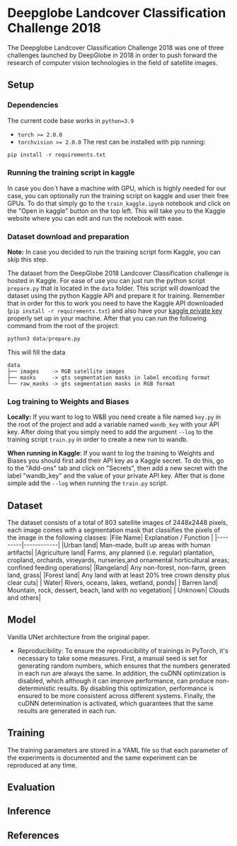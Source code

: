 # **Deepglobe Landcover Classification Challenge 2018**

The Deepglobe Landcover Classification Challenge 2018 was one of three challenges launched by DeepGlobe in 2018 in order to push forward the research of computer vision technologies in the field of satellite images. 

## Setup

### Dependencies

The current code base works in `python=3.9`
- `torch >= 2.0.0`
- `torchvision >= 2.0.0`
The rest can be installed with pip running:
```python
pip install -r requirements.txt
```

### Running the training script in kaggle

In case you don´t have a machine with GPU, which is highly needed for our case, you can optionally run the training script on kaggle and user their free GPUs. To do that simply go to the `train_kaggle.ipynb` notebook and click on the "Open in kaggle" button on the top left. This will take you to the Kaggle website where you can edit and run the notebook with ease.

### Dataset download and preparation

**Note:** In case you decided to run the training script form Kaggle, you can skip this step.

The dataset from the DeepGlobe 2018 Landcover Classification challenge is hosted in Kaggle. For ease of use you can just run the python script `prepare.py` that is located in the `data` folder. This script will download the dataset using the python Kaggle API and prepare it for training. Remember that in order for this to work you need to have the Kaggle API downloaded (`pip install -r requirements.txt`) and also have your [kaggle private key](https://www.kaggle.com/docs/api) properly set up in your machine. After that you can run the following command from the root of the project:
```python
python3 data/prepare.py
```
This will fill the data 
```
data
├── images    -> RGB satellite images
├── masks     -> gts segmentation masks in label encoding format 
└── raw_masks -> gts segmentation masks in RGB format 
```


### Log training to Weights and Biases

**Locally:** If you want to log to W&B you need create a file named `key.py` in the root of the project and  add a variable named `wandb_key` with your API key. After doing that you simply need to add the argument `--log` to the training script `train.py` in order to create a new run to wandb.

**When running in Kaggle**: If you want to log the training to Weights and Biases you should first add their API key as a Kaggle secret. To do this, go to the "Add-ons" tab and click on "Secrets", then add a new secret with the label "wandb_key" and the value of your private API key. After that is done simple add the `--log` when running the `train.py` script.


## Dataset

The dataset consists of a total of 803 satellite images of 2448x2448 pixels, each image comes with a segmentation mask that classifies the pixels of the image in the following classes: 
|File Name| Explanation / Function |
|---------|------------|
|Urban land| Man-made, built up areas with human artifacts|
|Agriculture land| Farms, any planned (i.e. regular) plantation, cropland, orchards, vineyards, nurseries,and ornamental horticultural areas; confined feeding operations|
|Rangeland| Any non-forest, non-farm, green land, grass|
|Forest land| Any land with at least 20% tree crown density plus clear cuts|
| Water| Rivers, oceans, lakes, wetland, ponds|
| Barren land| Mountain, rock, dessert, beach, land with no vegetation|
| Unknown| Clouds and others|

## Model

Vanilla UNet architecture from the original paper.

- Reproducibility: To ensure the reproducibility of trainings in PyTorch, it's necessary to take some measures. First, a manual seed is set for generating random numbers, which ensures that the numbers generated in each run are always the same. In addition, the cuDNN optimization is disabled, which although it can improve performance, can produce non-deterministic results. By disabling this optimization, performance is ensured to be more consistent across different systems. Finally, the cuDNN determination is activated, which guarantees that the same results are generated in each run.
 

## Training

The training parameters are stored in a YAML file so that each parameter of the experiments is documented and the same experiment can be reproduced at any time.

## Evaluation
## Inference
## References